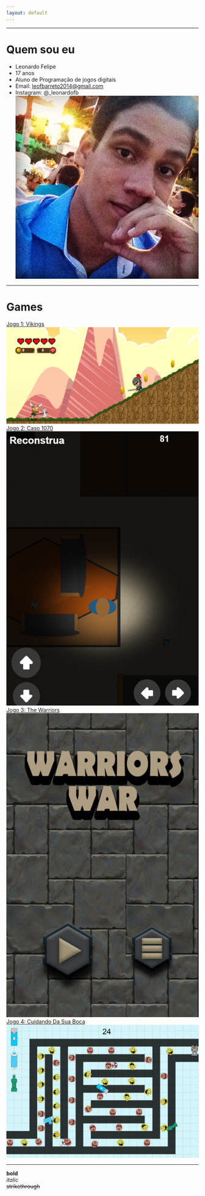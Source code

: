 ```yaml
---
layout: default
---
```


* * *
# Quem sou eu  
- Leonardo Felipe  
- 17 anos  
- Aluno de Programação de jogos digitais  
- Email: leofbarreto2014@gmail.com  
- Instagram: @_leonardofb  
![leo](https://github.com/LeonardoFelipe/Leo/blob/master/leo.jpg?raw=true)  
* * *  
# Games
[Jogo 1: Vikings](https://tanhuayu.github.io/Viking/) 
![viking](https://github.com/LeonardoFelipe/viking/blob/master/viking.png?raw=true)
[Jogo 2: Caso 1070](https://leonardofelipe.github.io/CASO1070/)  
![1070](https://github.com/LeonardoFelipe/viking/blob/master/1070.png?raw=true)
[Jogo 3: The Warriors](https://leonardofelipe.github.io/WarriorsWar/) 
![warriors](https://github.com/LeonardoFelipe/viking/blob/master/clash.png?raw=true)
[Jogo 4: Cuidando Da Sua Boca](https://wesleylandia.github.io/CuidedasuaBoca/) 
![boca](https://github.com/LeonardoFelipe/viking/blob/master/boca.png?raw=true)

* * *
**bold**  
_italic_  
~~strikethrough~~
